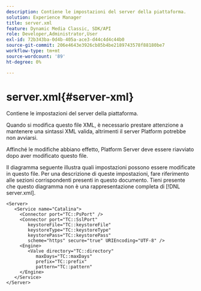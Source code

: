 ```yaml
---
description: Contiene le impostazioni del server della piattaforma.
solution: Experience Manager
title: server.xml
feature: Dynamic Media Classic, SDK/API
role: Developer,Administrator,User
exl-id: 72b343ba-0d4b-405a-ace3-d44c4d4c44b0
source-git-commit: 206e4643e3926cb85b4be2189743578f88180be7
workflow-type: tm+mt
source-wordcount: '89'
ht-degree: 0%

---
```


# server.xml{#server-xml}

Contiene le impostazioni del server della piattaforma.

Quando si modifica questo file XML, è necessario prestare attenzione a mantenere una sintassi XML valida, altrimenti il server Platform potrebbe non avviarsi.

Affinché le modifiche abbiano effetto, Platform Server deve essere riavviato dopo aver modificato questo file.

Il diagramma seguente illustra quali impostazioni possono essere modificate in questo file. Per una descrizione di queste impostazioni, fare riferimento alle sezioni corrispondenti presenti in questo documento. Tieni presente che questo diagramma non è una rappresentazione completa di [!DNL server.xml].

```
<Server>
   <Service name="Catalina">
     <Connector port="TC::PsPort" />
     <Connector port="TC::SslPort"
        keystoreFile="TC::keystoreFile"
        keystoreType="TC::keystoreType"
        keystorePass="TC::keystorePass" 
        scheme="https" secure="true" URIEncoding="UTF-8" />
     <Engine>
        <Valve directory="TC::directory" 
           maxDays="TC::maxDays" 
           prefix="TC::prefix" 
           pattern="TC::pattern" 
     </Engine>  
   </Service>
</Server>
```
